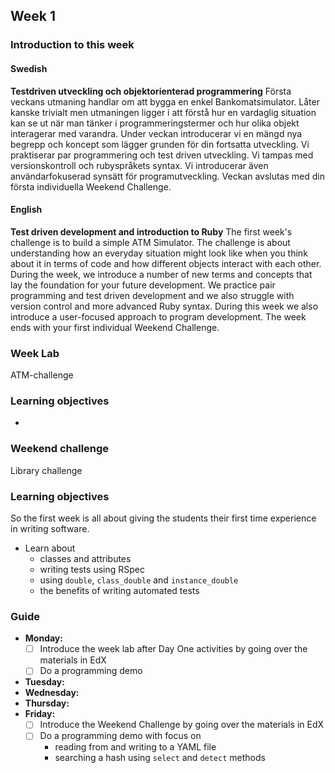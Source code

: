 ## Week 1
### Introduction to this week

#### Swedish
**Testdriven utveckling och objektorienterad programmering**
Första veckans utmaning handlar om att bygga en enkel Bankomatsimulator. Låter kanske trivialt men utmaningen ligger i att förstå hur en vardaglig situation kan se ut när man tänker i programmeringstermer och hur olika objekt interagerar med varandra. Under veckan introducerar vi en mängd nya begrepp och koncept som lägger grunden för din fortsatta utveckling. Vi praktiserar par programmering och test driven utveckling. Vi tampas med versionskontroll och rubyspråkets syntax. Vi introducerar även användarfokuserad synsätt för programutveckling. Veckan avslutas med din första individuella Weekend Challenge.

#### English
**Test driven development and introduction to Ruby**
The first week's challenge is to build a simple ATM Simulator. The challenge is about understanding how an everyday situation might look like when you think about it in terms of code and how different objects interact with each other. During the week, we introduce a number of new terms and concepts that lay the foundation for your future development. We practice pair programming and test driven development and we also struggle with version control and more advanced Ruby syntax. During this week we also introduce a user-focused approach to program development. The week ends with your first individual Weekend Challenge.
### Week Lab
ATM-challenge

### Learning objectives
*

### Weekend challenge
Library challenge

### Learning objectives
So the first week is all about giving the students their first time experience in writing software.
* Learn about
  - classes and attributes
  - writing tests using RSpec
  - using `double`, `class_double` and `instance_double`
  - the benefits of writing automated tests

### Guide
- **Monday:**
  - [ ] Introduce the week lab after Day One activities by going over the materials in EdX
  - [ ] Do a programming demo
- **Tuesday:**
- **Wednesday:**
- **Thursday:**
- **Friday:**
  - [ ] Introduce the Weekend Challenge by going over the materials in EdX
  - [ ] Do a programming demo with focus on
    - reading from and writing to a YAML file
    - searching a hash using `select` and `detect` methods
